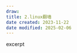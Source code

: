```yaml
---
draw:
title: 2.linux翻墙
date created: 2023-11-22
date modified: 2025-02-06
---
```


excerpt

<!-- more -->
